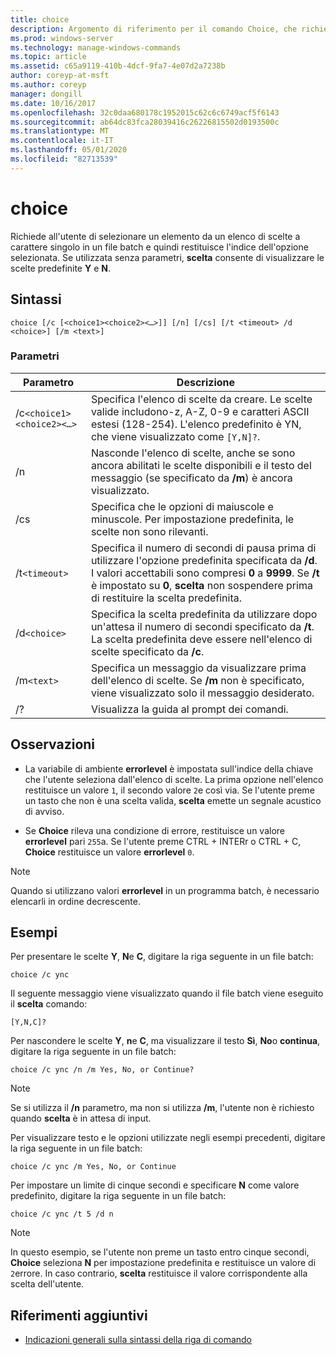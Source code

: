 ```yaml
---
title: choice
description: Argomento di riferimento per il comando Choice, che richiede all'utente di selezionare un elemento da un elenco di scelte a carattere singolo in un programma batch, quindi restituisce l'indice della scelta selezionata.
ms.prod: windows-server
ms.technology: manage-windows-commands
ms.topic: article
ms.assetid: c65a9119-410b-4dcf-9fa7-4e07d2a7238b
author: coreyp-at-msft
ms.author: coreyp
manager: dongill
ms.date: 10/16/2017
ms.openlocfilehash: 32c0daa680178c1952015c62c6c6749acf5f6143
ms.sourcegitcommit: ab64dc83fca28039416c26226815502d0193500c
ms.translationtype: MT
ms.contentlocale: it-IT
ms.lasthandoff: 05/01/2020
ms.locfileid: "82713539"
---
```

# <a name="choice"></a>choice

Richiede all'utente di selezionare un elemento da un elenco di scelte a carattere singolo in un file batch e quindi restituisce l'indice dell'opzione selezionata. Se utilizzata senza parametri, **scelta** consente di visualizzare le scelte predefinite **Y** e **N**.

## <a name="syntax"></a>Sintassi

```
choice [/c [<choice1><choice2><…>]] [/n] [/cs] [/t <timeout> /d <choice>] [/m <text>]
```

### <a name="parameters"></a>Parametri

| Parametro | Descrizione |
| --------- | ----------- |
| /c`<choice1><choice2><…>` | Specifica l'elenco di scelte da creare. Le scelte valide includono-z, A-Z, 0-9 e caratteri ASCII estesi (128-254). L'elenco predefinito è YN, che viene visualizzato come `[Y,N]?`. |
| /n | Nasconde l'elenco di scelte, anche se sono ancora abilitati le scelte disponibili e il testo del messaggio (se specificato da **/m**) è ancora visualizzato. |
| /cs | Specifica che le opzioni di maiuscole e minuscole. Per impostazione predefinita, le scelte non sono rilevanti. |
| /t`<timeout>` | Specifica il numero di secondi di pausa prima di utilizzare l'opzione predefinita specificata da **/d**. I valori accettabili sono compresi **0** a **9999**. Se **/t** è impostato su **0**, **scelta** non sospendere prima di restituire la scelta predefinita. |
| /d`<choice>` | Specifica la scelta predefinita da utilizzare dopo un'attesa il numero di secondi specificato da **/t**. La scelta predefinita deve essere nell'elenco di scelte specificato da **/c**. |
| /m`<text>` | Specifica un messaggio da visualizzare prima dell'elenco di scelte. Se **/m** non è specificato, viene visualizzato solo il messaggio desiderato. |
| /? | Visualizza la guida al prompt dei comandi. |

## <a name="remarks"></a>Osservazioni

- La variabile di ambiente **errorlevel** è impostata sull'indice della chiave che l'utente seleziona dall'elenco di scelte. La prima opzione nell'elenco restituisce un valore `1`, il secondo valore `2`e così via. Se l'utente preme un tasto che non è una scelta valida, **scelta** emette un segnale acustico di avviso. 

- Se **Choice** rileva una condizione di errore, restituisce un valore **errorlevel** pari `255`a. Se l'utente preme CTRL + INTERr o CTRL + C, **Choice** restituisce un valore **errorlevel** `0`.

> [!NOTE]
> Quando si utilizzano valori **errorlevel** in un programma batch, è necessario elencarli in ordine decrescente.

## <a name="examples"></a>Esempi

Per presentare le scelte **Y**, **N**e **C**, digitare la riga seguente in un file batch:

```
choice /c ync
```

Il seguente messaggio viene visualizzato quando il file batch viene eseguito il **scelta** comando:

```
[Y,N,C]?
```

Per nascondere le scelte **Y**, **n**e **C**, ma visualizzare il testo **Sì**, **No**o **continua**, digitare la riga seguente in un file batch:

```
choice /c ync /n /m Yes, No, or Continue?
```

> [!NOTE]
> Se si utilizza il **/n** parametro, ma non si utilizza **/m**, l'utente non è richiesto quando **scelta** è in attesa di input.

Per visualizzare testo e le opzioni utilizzate negli esempi precedenti, digitare la riga seguente in un file batch:

```
choice /c ync /m Yes, No, or Continue
```

Per impostare un limite di cinque secondi e specificare **N** come valore predefinito, digitare la riga seguente in un file batch:

```
choice /c ync /t 5 /d n
```

> [!NOTE]
> In questo esempio, se l'utente non preme un tasto entro cinque secondi, **Choice** seleziona **N** per impostazione predefinita e restituisce un valore di `2`errore. In caso contrario, **scelta** restituisce il valore corrispondente alla scelta dell'utente.

## <a name="additional-references"></a>Riferimenti aggiuntivi

- [Indicazioni generali sulla sintassi della riga di comando](command-line-syntax-key.md)
